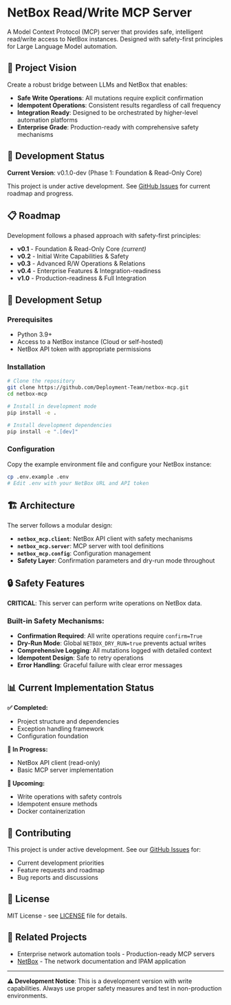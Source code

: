 # NetBox Read/Write MCP Server

A Model Context Protocol (MCP) server that provides safe, intelligent read/write access to NetBox instances. Designed with safety-first principles for Large Language Model automation.

## 🎯 Project Vision

Create a robust bridge between LLMs and NetBox that enables:
- **Safe Write Operations**: All mutations require explicit confirmation
- **Idempotent Operations**: Consistent results regardless of call frequency  
- **Integration Ready**: Designed to be orchestrated by higher-level automation platforms
- **Enterprise Grade**: Production-ready with comprehensive safety mechanisms

## 🚧 Development Status

**Current Version**: v0.1.0-dev (Phase 1: Foundation & Read-Only Core)

This project is under active development. See [GitHub Issues](https://github.com/Deployment-Team/netbox-mcp/issues) for current roadmap and progress.

## 📋 Roadmap

Development follows a phased approach with safety-first principles:

- **v0.1** - Foundation & Read-Only Core *(current)*
- **v0.2** - Initial Write Capabilities & Safety  
- **v0.3** - Advanced R/W Operations & Relations
- **v0.4** - Enterprise Features & Integration-readiness
- **v1.0** - Production-readiness & Full Integration

## 🔧 Development Setup

### Prerequisites

- Python 3.9+
- Access to a NetBox instance (Cloud or self-hosted)
- NetBox API token with appropriate permissions

### Installation

```bash
# Clone the repository
git clone https://github.com/Deployment-Team/netbox-mcp.git
cd netbox-mcp

# Install in development mode
pip install -e .

# Install development dependencies
pip install -e ".[dev]"
```

### Configuration

Copy the example environment file and configure your NetBox instance:

```bash
cp .env.example .env
# Edit .env with your NetBox URL and API token
```

## 🏗️ Architecture

The server follows a modular design:

- **`netbox_mcp.client`**: NetBox API client with safety mechanisms
- **`netbox_mcp.server`**: MCP server with tool definitions
- **`netbox_mcp.config`**: Configuration management
- **Safety Layer**: Confirmation parameters and dry-run mode throughout

## 🔒 Safety Features

**CRITICAL**: This server can perform write operations on NetBox data.

### Built-in Safety Mechanisms:

- **Confirmation Required**: All write operations require `confirm=True`
- **Dry-Run Mode**: Global `NETBOX_DRY_RUN=true` prevents actual writes
- **Comprehensive Logging**: All mutations logged with detailed context
- **Idempotent Design**: Safe to retry operations
- **Error Handling**: Graceful failure with clear error messages

## 📊 Current Implementation Status

**✅ Completed:**
- Project structure and dependencies
- Exception handling framework
- Configuration foundation

**🚧 In Progress:**
- NetBox API client (read-only)
- Basic MCP server implementation

**📅 Upcoming:**
- Write operations with safety controls
- Idempotent ensure methods
- Docker containerization

## 🤝 Contributing

This project is under active development. See our [GitHub Issues](https://github.com/Deployment-Team/netbox-mcp/issues) for:

- Current development priorities
- Feature requests and roadmap
- Bug reports and discussions

## 📄 License

MIT License - see [LICENSE](LICENSE) file for details.

## 🔗 Related Projects

- Enterprise network automation tools - Production-ready MCP servers
- [NetBox](https://github.com/netbox-community/netbox) - The network documentation and IPAM application

---

**⚠️ Development Notice**: This is a development version with write capabilities. Always use proper safety measures and test in non-production environments.